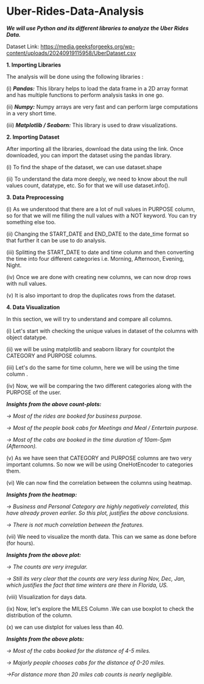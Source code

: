 # Uber-Rides-Data-Analysis

_**We will use Python and its different libraries to analyze the Uber Rides Data.**_

Dataset Link: https://media.geeksforgeeks.org/wp-content/uploads/20240919115958/UberDataset.csv

**1. Importing Libraries**

The analysis will be done using the following libraries : 

(i) _**Pandas:**_  This library helps to load the data frame in a 2D array format and has multiple functions to perform analysis tasks in one go.

(ii) _**Numpy:**_ Numpy arrays are very fast and can perform large computations in a very short time.

(iii) _**Matplotlib / Seaborn:**_ This library is used to draw visualizations.

**2. Importing Dataset**

After importing all the libraries,  download the data using the link. Once downloaded, you can import the dataset using the pandas library.

(i) To find the shape of the dataset, we can use dataset.shape

(ii) To understand the data more deeply, we need to know about the null values count, datatype, etc. So for that we will use dataset.info().

**3. Data Preprocessing**

(i) As we understood that there are a lot of null values in PURPOSE column, so for that we will me filling the null values with a NOT keyword. You can try something else too.

(ii) Changing the START_DATE and END_DATE to the date_time format so that further it can be use to do analysis.

(iii) Splitting the START_DATE to date and time column and then converting the time into four different categories i.e. Morning, Afternoon, Evening, Night.

(iv) Once we are done with creating new columns, we can now drop rows with null values.

(v) It is also important to drop the duplicates rows from the dataset.

**4. Data Visualization**

In this section, we will try to understand and compare all columns.

(i) Let's start with checking the unique values in dataset of the columns with object datatype.

(ii) we will be using matplotlib and seaborn library for countplot the CATEGORY and PURPOSE columns.

(iii) Let's do the same for time column, here we will be using the time column .

(iv) Now, we will be comparing the two different categories along with the PURPOSE of the user.

_**Insights from the above count-plots:**_

_-> Most of the rides are booked for business purpose._

_-> Most of the people book cabs for Meetings and Meal / Entertain purpose._

_-> Most of the cabs are booked in the time duration of 10am-5pm (Afternoon)._

(v) As we have seen that CATEGORY and PURPOSE columns are two very important columns. So now we will be using OneHotEncoder to categories them.

(vi) We can now find the correlation between the columns using heatmap.

_**Insights from the heatmap:**_

_-> Business and Personal Category are highly negatively correlated, this have already proven earlier. So this plot, justifies the above conclusions._

_-> There is not much correlation between the features._

(vii) We need to visualize the month data. This can we same as done before (for hours). 

_**Insights from the above plot:**_

_-> The counts are very irregular._

_-> Still its very clear that the counts are very less during Nov, Dec, Jan, which justifies the fact that  time winters are there in Florida, US._

(viii) Visualization for days data.

(ix) Now, let's explore the MILES Column .We can use boxplot to check the distribution of the column.

(x) we can use distplot for values less than 40.

_**Insights from the above plots:**_

_-> Most of the cabs booked for the distance of 4-5 miles._

_-> Majorly people chooses cabs for the distance of 0-20 miles._

_->For distance more than 20 miles cab counts is nearly negligible._
